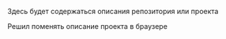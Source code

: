 Здесь будет содержаться описания репозитория или проекта 

Решил поменять описание проекта в браузере
